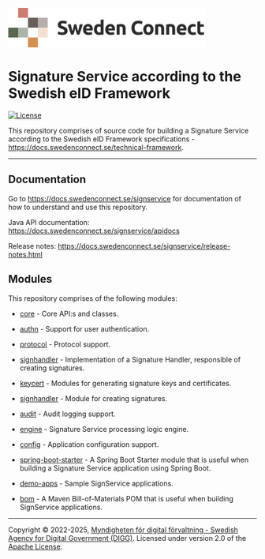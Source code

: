 ![Logo](docs/images/sweden-connect.png)


# Signature Service according to the Swedish eID Framework

[![License](https://img.shields.io/badge/License-Apache%202.0-blue.svg)](https://opensource.org/licenses/Apache-2.0)

This repository comprises of source code for building a Signature Service according to the Swedish eID 
Framework specifications - https://docs.swedenconnect.se/technical-framework.

-----

## Documentation

Go to https://docs.swedenconnect.se/signservice for documentation of how to understand and use this repository.

Java API documentation: https://docs.swedenconnect.se/signservice/apidocs

Release notes: https://docs.swedenconnect.se/signservice/release-notes.html

## Modules

This repository comprises of the following modules:

* [core](core) - Core API:s and classes.

* [authn](authn) - Support for user authentication.

* [protocol](protocol) - Protocol support.

* [signhandler](signhandler) - Implementation of a Signature Handler, responsible of creating signatures.

* [keycert](keycert) - Modules for generating signature keys and certificates.

* [signhandler](signhandler) - Module for creating signatures.

* [audit](audit) - Audit logging support.

* [engine](engine) - Signature Service processing logic engine.

* [config](config) - Application configuration support.

* [spring-boot-starter](spring-boot-starter) - A Spring Boot Starter module that is useful when building a Signature Service application using Spring Boot.

* [demo-apps](demo-apps) - Sample SignService applications.

* [bom](bom) - A Maven Bill-of-Materials POM that is useful when building SignService applications.

-----

Copyright &copy; 2022-2025, [Myndigheten för digital förvaltning - Swedish Agency for Digital Government (DIGG)](http://www.digg.se). Licensed under version 2.0 of the [Apache License](http://www.apache.org/licenses/LICENSE-2.0).
